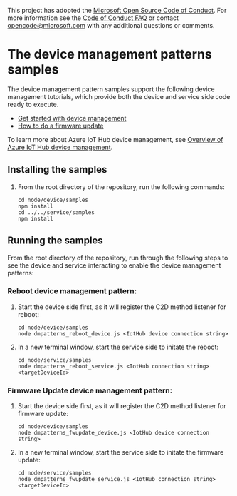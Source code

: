 This project has adopted the [Microsoft Open Source Code of Conduct](https://opensource.microsoft.com/codeofconduct/). For more information see the [Code of Conduct FAQ](https://opensource.microsoft.com/codeofconduct/faq/) or contact [opencode@microsoft.com](mailto:opencode@microsoft.com) with any additional questions or comments.

# The device management patterns samples

The device management pattern samples support the following device management tutorials, which provide both the device and service side code ready to execute. 

- [Get started with device management](https://azure.microsoft.com/en-us/documentation/articles/iot-hub-device-management-get-started/)
- [How to do a firmware update](https://azure.microsoft.com/en-us/documentation/articles/iot-hub-firmware-update/)

To learn more about Azure IoT Hub device management, see [Overview of Azure IoT Hub device management](https://azure.microsoft.com/en-us/documentation/articles/iot-hub-device-management-overview/).

## Installing the samples

1. From the root directory of the repository, run the following commands:
    ```
    cd node/device/samples
    npm install
    cd ../../service/samples
    npm install
    ```

## Running the samples

From the root directory of the repository, run through the following steps to see the device and service interacting to enable the device management patterns:

### Reboot device management pattern:

1. Start the device side first, as it will register the C2D method listener for reboot:
    ```
    cd node/device/samples
    node dmpatterns_reboot_device.js <IotHub device connection string>
    ```

2. In a new terminal window, start the service side to initate the reboot:
    ```
    cd node/service/samples
    node dmpatterns_reboot_service.js <IotHub connection string> <targetDeviceId>
    ```

### Firmware Update device management pattern:

1. Start the device side first, as it will register the C2D method listener for firmware update:
    ```
    cd node/device/samples
    node dmpatterns_fwupdate_device.js <IotHub device connection string>
    ```

2. In a new terminal window, start the service side to initate the firmware update:
    ```
    cd node/service/samples
    node dmpatterns_fwupdate_service.js <IotHub connection string> <targetDeviceId>
    ```

